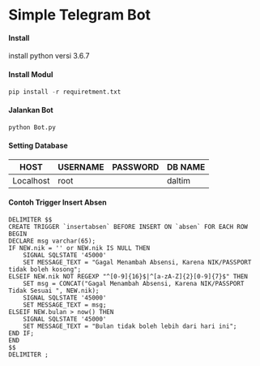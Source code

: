 # Simple Telegram Bot
#### Install
install python versi 3.6.7

#### Install Modul
```python
pip install -r requiretment.txt
```

#### Jalankan Bot
```python
python Bot.py
```
#### Setting Database
|HOST|USERNAME|PASSWORD|DB NAME|
|---|---------|--------|-------|
|Localhost|root||daltim|

#### Contoh Trigger Insert Absen
```mysql
DELIMITER $$
CREATE TRIGGER `insertabsen` BEFORE INSERT ON `absen` FOR EACH ROW BEGIN
DECLARE msg varchar(65);
IF NEW.nik = '' or NEW.nik IS NULL THEN
	SIGNAL SQLSTATE '45000'
    SET MESSAGE_TEXT = "Gagal Menambah Absensi, Karena NIK/PASSPORT tidak boleh kosong";    
ELSEIF NEW.nik NOT REGEXP "^[0-9]{16}$|^[a-zA-Z]{2}[0-9]{7}$" THEN
	SET msg = CONCAT("Gagal Menambah Absensi, Karena NIK/PASSPORT Tidak Sesuai ", NEW.nik);
	SIGNAL SQLSTATE '45000'
    SET MESSAGE_TEXT = msg;
ELSEIF NEW.bulan > now() THEN
	SIGNAL SQLSTATE '45000'
    SET MESSAGE_TEXT = "Bulan tidak boleh lebih dari hari ini";
END IF;
END
$$
DELIMITER ;
```